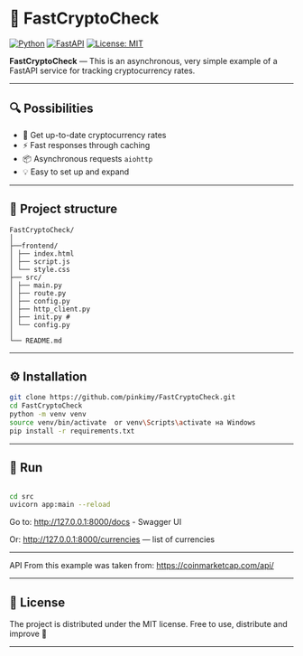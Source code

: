 # 🚀 FastCryptoCheck

[![Python](https://img.shields.io/badge/Python-3.10+-blue?logo=python&logoColor=white)](https://www.python.org/)
[![FastAPI](https://img.shields.io/badge/FastAPI-0.110+-0f9d58?logo=fastapi)](https://fastapi.tiangolo.com/)
[![License: MIT](https://img.shields.io/badge/License-MIT-yellow.svg)](https://opensource.org/licenses/MIT)

**FastCryptoCheck** — This is an asynchronous, very simple example of a FastAPI service for tracking cryptocurrency rates.

---

## 🔍 Possibilities

- 📡 Get up-to-date cryptocurrency rates
- ⚡ Fast responses through caching
- 📦 Asynchronous requests `aiohttp`
- 💡 Easy to set up and expand

---

## 📁 Project structure

```
FastCryptoCheck/
│
├──frontend/
│ ├── index.html
│ ├── script.js
│ └── style.css
├── src/
│ ├── main.py
│ ├── route.py
│ ├── config.py
│ ├── http_client.py
│ ├── init.py #
│ └── config.py
│
└── README.md

```

---

## ⚙️ Installation

```bash
git clone https://github.com/pinkimy/FastCryptoCheck.git
cd FastCryptoCheck
python -m venv venv
source venv/bin/activate  or venv\Scripts\activate на Windows
pip install -r requirements.txt

```

---

## 🚀 Run

```bash

cd src
uvicorn app:main --reload

```

Go to: http://127.0.0.1:8000/docs - Swagger UI

Or: http://127.0.0.1:8000/currencies — list of currencies

---

API From this example was taken from: https://coinmarketcap.com/api/

---

## 🪪 License

The project is distributed under the MIT license.
Free to use, distribute and improve 🙌

---
